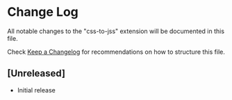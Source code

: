 # Change Log
All notable changes to the "css-to-jss" extension will be documented in this file.

Check [Keep a Changelog](http://keepachangelog.com/) for recommendations on how to structure this file.

## [Unreleased]
- Initial release